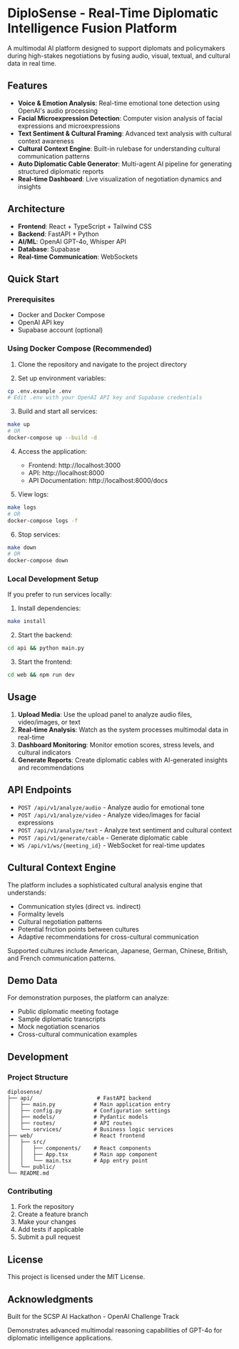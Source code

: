 # DiploSense - Real-Time Diplomatic Intelligence Fusion Platform

A multimodal AI platform designed to support diplomats and policymakers during high-stakes negotiations by fusing audio, visual, textual, and cultural data in real time.

## Features

- **Voice & Emotion Analysis**: Real-time emotional tone detection using OpenAI's audio processing
- **Facial Microexpression Detection**: Computer vision analysis of facial expressions and microexpressions
- **Text Sentiment & Cultural Framing**: Advanced text analysis with cultural context awareness
- **Cultural Context Engine**: Built-in rulebase for understanding cultural communication patterns
- **Auto Diplomatic Cable Generator**: Multi-agent AI pipeline for generating structured diplomatic reports
- **Real-time Dashboard**: Live visualization of negotiation dynamics and insights

## Architecture

- **Frontend**: React + TypeScript + Tailwind CSS
- **Backend**: FastAPI + Python
- **AI/ML**: OpenAI GPT-4o, Whisper API
- **Database**: Supabase
- **Real-time Communication**: WebSockets

## Quick Start

### Prerequisites

- Docker and Docker Compose
- OpenAI API key
- Supabase account (optional)

### Using Docker Compose (Recommended)

1. Clone the repository and navigate to the project directory

2. Set up environment variables:
```bash
cp .env.example .env
# Edit .env with your OpenAI API key and Supabase credentials
```

3. Build and start all services:
```bash
make up
# OR
docker-compose up --build -d
```

4. Access the application:
   - Frontend: http://localhost:3000
   - API: http://localhost:8000
   - API Documentation: http://localhost:8000/docs

5. View logs:
```bash
make logs
# OR
docker-compose logs -f
```

6. Stop services:
```bash
make down
# OR
docker-compose down
```

### Local Development Setup

If you prefer to run services locally:

1. Install dependencies:
```bash
make install
```

2. Start the backend:
```bash
cd api && python main.py
```

3. Start the frontend:
```bash
cd web && npm run dev
```

## Usage

1. **Upload Media**: Use the upload panel to analyze audio files, video/images, or text
2. **Real-time Analysis**: Watch as the system processes multimodal data in real-time
3. **Dashboard Monitoring**: Monitor emotion scores, stress levels, and cultural indicators
4. **Generate Reports**: Create diplomatic cables with AI-generated insights and recommendations

## API Endpoints

- `POST /api/v1/analyze/audio` - Analyze audio for emotional tone
- `POST /api/v1/analyze/video` - Analyze video/images for facial expressions
- `POST /api/v1/analyze/text` - Analyze text sentiment and cultural context
- `POST /api/v1/generate/cable` - Generate diplomatic cable
- `WS /api/v1/ws/{meeting_id}` - WebSocket for real-time updates

## Cultural Context Engine

The platform includes a sophisticated cultural analysis engine that understands:

- Communication styles (direct vs. indirect)
- Formality levels
- Cultural negotiation patterns
- Potential friction points between cultures
- Adaptive recommendations for cross-cultural communication

Supported cultures include American, Japanese, German, Chinese, British, and French communication patterns.

## Demo Data

For demonstration purposes, the platform can analyze:
- Public diplomatic meeting footage
- Sample diplomatic transcripts
- Mock negotiation scenarios
- Cross-cultural communication examples

## Development

### Project Structure

```
diplosense/
├── api/                    # FastAPI backend
│   ├── main.py            # Main application entry
│   ├── config.py          # Configuration settings
│   ├── models/            # Pydantic models
│   ├── routes/            # API routes
│   └── services/          # Business logic services
├── web/                   # React frontend
│   ├── src/
│   │   ├── components/    # React components
│   │   ├── App.tsx        # Main app component
│   │   └── main.tsx       # App entry point
│   └── public/
└── README.md
```

### Contributing

1. Fork the repository
2. Create a feature branch
3. Make your changes
4. Add tests if applicable
5. Submit a pull request

## License

This project is licensed under the MIT License.

## Acknowledgments

Built for the SCSP AI Hackathon - OpenAI Challenge Track

Demonstrates advanced multimodal reasoning capabilities of GPT-4o for diplomatic intelligence applications.